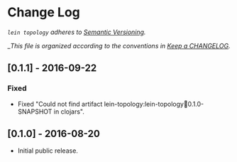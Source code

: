 # Change Log

_`lein topology` adheres to [Semantic Versioning](http://semver.org)._

__This file is organized according to the conventions in [Keep a CHANGELOG](http://keepachangelog.com)._

## [0.1.1] - 2016-09-22

### Fixed

- Fixed "Could not find artifact lein-topology:lein-topology:jar:0.1.0-SNAPSHOT in clojars".

## [0.1.0] - 2016-08-20

- Initial public release.
